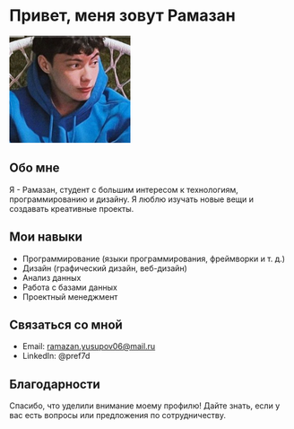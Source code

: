 # Привет, меня зовут Рамазан

![Моя фотография](image.png)

## Обо мне
Я - Рамазан, студент с большим интересом к технологиям, программированию и дизайну. Я люблю изучать новые вещи и создавать креативные проекты.

## Мои навыки
- Программирование (языки программирования, фреймворки и т. д.)
- Дизайн (графический дизайн, веб-дизайн)
- Анализ данных
- Работа с базами данных
- Проектный менеджмент

## Связаться со мной
- Email: ramazan.yusupov06@mail.ru
- LinkedIn: @pref7d

## Благодарности
Спасибо, что уделили внимание моему профилю! Дайте знать, если у вас есть вопросы или предложения по сотрудничеству.
```
